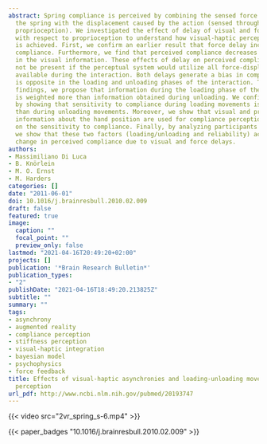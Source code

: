 ```yaml
---
abstract: Spring compliance is perceived by combining the sensed force exerted by
  the spring with the displacement caused by the action (sensed through vision and
  proprioception). We investigated the effect of delay of visual and force information
  with respect to proprioception to understand how visual-haptic perception of compliance
  is achieved. First, we confirm an earlier result that force delay increases perceived
  compliance. Furthermore, we find that perceived compliance decreases with a delay
  in the visual information. These effects of delay on perceived compliance would
  not be present if the perceptual system would utilize all force-displacement information
  available during the interaction. Both delays generate a bias in compliance which
  is opposite in the loading and unloading phases of the interaction. To explain these
  findings, we propose that information during the loading phase of the spring displacement
  is weighted more than information obtained during unloading. We confirm this hypothesis
  by showing that sensitivity to compliance during loading movements is much higher
  than during unloading movements. Moreover, we show that visual and proprioceptive
  information about the hand position are used for compliance perception depending
  on the sensitivity to compliance. Finally, by analyzing participants' movements
  we show that these two factors (loading/unloading and reliability) account for the
  change in perceived compliance due to visual and force delays.
authors:
- Massimiliano Di Luca
- B. Knörlein
- M. O. Ernst
- M. Harders
categories: []
date: "2011-06-01"
doi: 10.1016/j.brainresbull.2010.02.009
draft: false
featured: true
image:
  caption: ""
  focal_point: ""
  preview_only: false
lastmod: "2021-04-16T20:49:20+02:00"
projects: []
publication: '*Brain Research Bulletin*'
publication_types:
- "2"
publishDate: "2021-04-16T18:49:20.213825Z"
subtitle: ""
summary: ""
tags:
- asynchrony
- augmented reality
- compliance perception
- stiffness perception
- visual-haptic integration
- bayesian model
- psychophysics
- force feedback
title: Effects of visual-haptic asynchronies and loading-unloading movements on compliance
  perception
url_pdf: http://www.ncbi.nlm.nih.gov/pubmed/20193747
---
```



{{< video src="2vr_spring_s-6.mp4" >}}


{{< paper_badges "10.1016/j.brainresbull.2010.02.009" >}}
